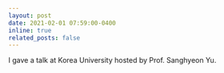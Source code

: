 ```yaml
---
layout: post
date: 2021-02-01 07:59:00-0400
inline: true
related_posts: false
---
```

I gave a talk at Korea University hosted by Prof. Sanghyeon Yu.